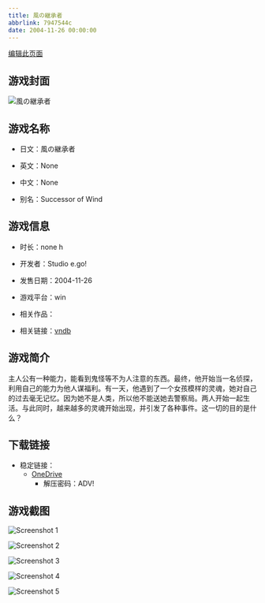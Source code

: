 ```yaml
---
title: 風の継承者
abbrlink: 7947544c
date: 2004-11-26 00:00:00
---
```

[编辑此页面](https://github.com/ACG-3/ADV3-source/blob/main/source/_posts/games/%E9%A2%A8%E3%81%AE%E7%B6%99%E6%89%BF%E8%80%85.md)

## 游戏封面

![風の継承者](https://pan.timero.xyz/d/onedrive/img_lib_001/%E9%A2%A8%E3%81%AE%E7%B6%99%E6%89%BF%E8%80%85_cover.avif)


## 游戏名称

- 日文：風の継承者
- 英文：None
- 中文：None

- 别名：Successor of Wind


## 游戏信息

- 时长：none h
- 开发者：Studio e.go!
- 发售日期：2004-11-26
- 游戏平台：win
- 相关作品：

- 相关链接：[vndb](https://vndb.org/v2533)


## 游戏简介

主人公有一种能力，能看到鬼怪等不为人注意的东西。最终，他开始当一名侦探，利用自己的能力为他人谋福利。有一天，他遇到了一个女孩模样的灵魂，她对自己的过去毫无记忆。因为她不是人类，所以他不能送她去警察局。两人开始一起生活。与此同时，越来越多的灵魂开始出现，并引发了各种事件。这一切的目的是什么？




## 下载链接

- 稳定链接：
    - [OneDrive](https://pan.timero.xyz/onedrive/adv_lib_001/%E9%A2%A8%E3%81%AE%E7%B6%99%E6%89%BF%E8%80%85)
        - 解压密码：ADV!



## 游戏截图


![Screenshot 1](https://pan.timero.xyz/d/onedrive/img_lib_001/%E9%A2%A8%E3%81%AE%E7%B6%99%E6%89%BF%E8%80%85_Screenshot_1.avif)

![Screenshot 2](https://pan.timero.xyz/d/onedrive/img_lib_001/%E9%A2%A8%E3%81%AE%E7%B6%99%E6%89%BF%E8%80%85_Screenshot_2.avif)

![Screenshot 3](https://pan.timero.xyz/d/onedrive/img_lib_001/%E9%A2%A8%E3%81%AE%E7%B6%99%E6%89%BF%E8%80%85_Screenshot_3.avif)

![Screenshot 4](https://pan.timero.xyz/d/onedrive/img_lib_001/%E9%A2%A8%E3%81%AE%E7%B6%99%E6%89%BF%E8%80%85_Screenshot_4.avif)

![Screenshot 5](https://pan.timero.xyz/d/onedrive/img_lib_001/%E9%A2%A8%E3%81%AE%E7%B6%99%E6%89%BF%E8%80%85_Screenshot_5.avif)

